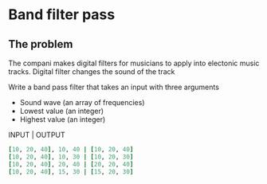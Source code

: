 # Band filter pass

## The problem

The compani makes digital filters for musicians to apply into electonic music tracks.
Digital filter changes the sound of the track

Write a band pass filter that takes an input with three arguments

- Sound wave (an array of frequencies)
- Lowest value (an integer)
- Highest value (an integer)

INPUT | OUTPUT

```ruby
[10, 20, 40], 10, 40 | [10, 20, 40]
[10, 20, 40], 10, 30 | [10, 20, 30]
[10, 20, 40], 20, 40 | [20, 20, 40]
[10, 20, 40], 15, 30 | [15, 20, 30]

```
